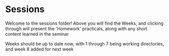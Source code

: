 # Sessions
Welcome to the sessions folder! Above you will find the Weeks, and clicking through will present the 'Homework' practicals, along with any short content learned in the seminar

Weeks should be up to date now, with 1 through 7 being working directories, and week 8 added for next week
